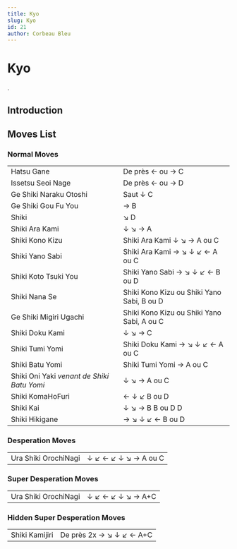 ```yaml
---
title: Kyo
slug: Kyo
id: 21
author: Corbeau Bleu
---
```


# Kyo

.

## Introduction

## Moves List

### Normal Moves

|                                            |                                            |
|--------------------------------------------|--------------------------------------------|
| Hatsu Gane                                 | De près ← ou → C                           |
| Issetsu Seoi Nage                          | De près ← ou → D                           |
| Ge Shiki Naraku Otoshi                     | Saut ↓ C                                   |
| Ge Shiki Gou Fu You                        | → B                                        |
| Shiki                                      | ↘ D                                        |
| Shiki Ara Kami                             | ↓ ↘ → A                                    |
| Shiki Kono Kizu                            | Shiki Ara Kami ↓ ↘ → A ou C                |
| Shiki Yano Sabi                            | Shiki Ara Kami → ↘ ↓ ↙ ← A ou C            |
| Shiki Koto Tsuki You                       | Shiki Yano Sabi → ↘ ↓ ↙ ← B ou D           |
| Shiki Nana Se                              | Shiki Kono Kizu ou Shiki Yano Sabi, B ou D |
| Ge Shiki Migiri Ugachi                     | Shiki Kono Kizu ou Shiki Yano Sabi, A ou C |
| Shiki Doku Kami                            | ↓ ↘ → C                                    |
| Shiki Tumi Yomi                            | Shiki Doku Kami → ↘ ↓ ↙ ← A ou C           |
| Shiki Batu Yomi                            | Shiki Tumi Yomi → A ou C                   |
| Shiki Oni Yaki *venant de Shiki Batu Yomi* | ↓ ↘ → A ou C                               |
| Shiki KomaHoFuri                           | ← ↓ ↙ B ou D                               |
| Shiki Kai                                  | ↓ ↘ → B B ou D D                           |
| Shiki Hikigane                             | → ↘ ↓ ↙ ← B ou D                           |

### Desperation Moves

|                      |                      |
|----------------------|----------------------|
| Ura Shiki OrochiNagi | ↓ ↙ ← ↙ ↓ ↘ → A ou C |

### Super Desperation Moves

|                      |                   |
|----------------------|-------------------|
| Ura Shiki OrochiNagi | ↓ ↙ ← ↙ ↓ ↘ → A+C |

### Hidden Super Desperation Moves

|                |                          |
|----------------|--------------------------|
| Shiki Kamijiri | De près 2x → ↘ ↓ ↙ ← A+C |
